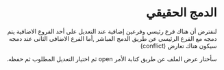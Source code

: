 <div dir="rtl">
 
# الدمج الحقيقي

لنفترض أن هناك فرع رئيسي وفرعين إضافية عند التعديل على أحد الفروع الاضافية يتم دمجه مع الفرع الرئيسي عن طريق الدمج المباشر ,أما الفرع الاضافي الثاني عند دمجه سيكون هناك تعارض (conflict)

سأختار عرض الملف عن طريق كتابة الأمر open ثم اختيار التعديل المطلوب ثم حفظه.

<div>
 